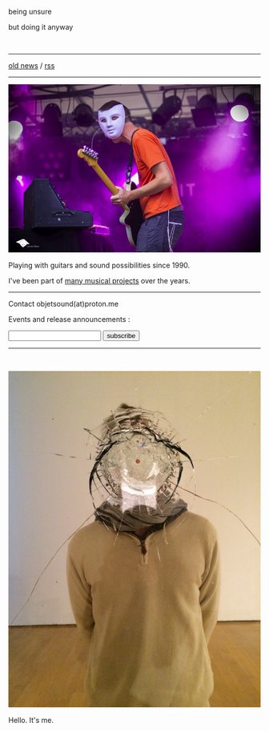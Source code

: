 being unsure

but doing it anyway

<br/>

---

<!--NEWS-->

[old news](old.html) / [rss](rss.xml)

---

[![stage](image/keiko3.jpg)](image/high/keiko3.jpg)

Playing with guitars and sound possibilities since 1990.

I've been part of [many musical projects](project.html) over the years.

---

Contact objetsound(at)proton.me

Events and release announcements :

<form action="https://api.staticforms.xyz/submit" method="post">
    <input type="hidden" name="accessKey" value="55b67c5b-f657-46e0-9762-e79dceee3071">
    <input type="text" name="email">
    <input type="submit" value="subscribe" />
</form>

<!--CONCERT-->

<!--LABEL-->

---

<br/>

![me](image/me.jpg)

Hello. It's me.
